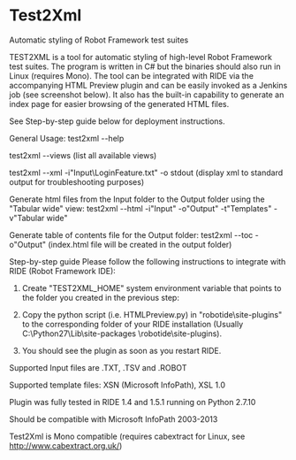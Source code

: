 # Test2Xml
Automatic styling of Robot Framework test suites

TEST2XML is a tool for automatic styling of high-level Robot Framework test suites. The program is written in C# but the binaries should also run in Linux (requires Mono). The tool can be integrated with RIDE via the accompanying HTML Preview plugin and can be easily invoked as a Jenkins job (see screenshot below). It also has the built-in capability to generate an index page for easier browsing of the generated HTML files.

See Step-by-step guide below for deployment instructions.


General Usage:
test2xml --help

test2xml --views (list all available views)

test2xml --xml -i"Input\LoginFeature.txt" -o stdout  (display xml to standard output for troubleshooting purposes)

Generate html files from the Input folder to the Output folder using the "Tabular wide" view:
test2xml --html -i"Input" -o"Output" -t"Templates" -v"Tabular wide"

Generate table of contents file for the Output folder:
test2xml --toc -o"Output" (index.html file will be created in the output folder)

Step-by-step guide
Please follow the following instructions to integrate with RIDE (Robot Framework IDE):

1. Create "TEST2XML_HOME" system environment variable that points to the folder you created in the previous step:

2. Copy the python script (i.e. HTMLPreview.py) in "robotide\site-plugins" to the corresponding folder of your RIDE installation (Usually C:\Python27\Lib\site-packages \robotide\site-plugins).

3. You should see the plugin as soon as you restart RIDE.

Supported Input files are .TXT, .TSV and .ROBOT

Supported template files: XSN (Microsoft InfoPath), XSL 1.0

Plugin was fully tested in RIDE 1.4 and 1.5.1 running on Python 2.7.10

Should be compatible with Microsoft InfoPath 2003-2013

Test2Xml is Mono compatible (requires cabextract for Linux, see http://www.cabextract.org.uk/)
